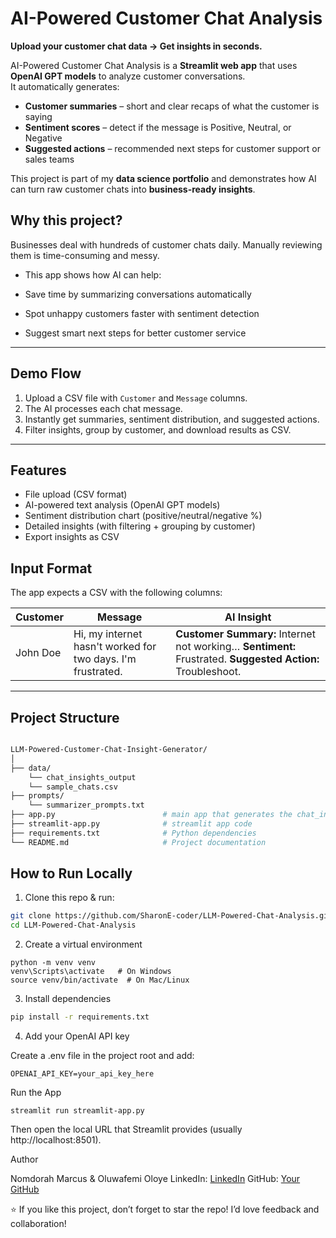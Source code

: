 # AI-Powered Customer Chat Analysis
**Upload your customer chat data → Get insights in seconds.**  

AI-Powered Customer Chat Analysis is a **Streamlit web app** that uses **OpenAI GPT models** to analyze customer conversations.  
It automatically generates:  
- **Customer summaries** – short and clear recaps of what the customer is saying  
- **Sentiment scores** – detect if the message is Positive, Neutral, or Negative  
- **Suggested actions** – recommended next steps for customer support or sales teams  

This project is part of my **data science portfolio** and demonstrates how AI can turn raw customer chats into **business-ready insights**.  

## Why this project? ##

Businesses deal with hundreds of customer chats daily. Manually reviewing them is time-consuming and messy.
- This app shows how AI can help:

- Save time by summarizing conversations automatically

- Spot unhappy customers faster with sentiment detection

- Suggest smart next steps for better customer service

---

## Demo Flow  
1. Upload a CSV file with `Customer` and `Message` columns.  
2. The AI processes each chat message.  
3. Instantly get summaries, sentiment distribution, and suggested actions.  
4. Filter insights, group by customer, and download results as CSV.  

---

## Features  
- File upload (CSV format)  
- AI-powered text analysis (OpenAI GPT models)  
- Sentiment distribution chart (positive/neutral/negative %)  
- Detailed insights (with filtering + grouping by customer)  
- Export insights as CSV  
## Input Format
The app expects a CSV with the following columns:  

| Customer | Message | AI Insight |
|----------|---------|------------|
| John Doe | Hi, my internet hasn't worked for two days. I'm frustrated. | **Customer Summary:** Internet not working… **Sentiment:** Frustrated. **Suggested Action:** Troubleshoot. |

---

## Project Structure
```bash

LLM-Powered-Customer-Chat-Insight-Generator/
│
├── data/
    └── chat_insights_output
    └── sample_chats.csv
├── prompts/
    └── summarizer_prompts.txt
├── app.py                        # main app that generates the chat_insights
├── streamlit-app.py              # streamlit app code
├── requirements.txt              # Python dependencies
└── README.md                     # Project documentation

```
## How to Run Locally

1. Clone this repo & run:
```bash
git clone https://github.com/SharonE-coder/LLM-Powered-Chat-Analysis.git
cd LLM-Powered-Chat-Analysis
```
2. Create a virtual environment
```
python -m venv venv
venv\Scripts\activate   # On Windows
source venv/bin/activate  # On Mac/Linux
```
3. Install dependencies
```bash
pip install -r requirements.txt
```

4. Add your OpenAI API key

Create a .env file in the project root and add:
```
OPENAI_API_KEY=your_api_key_here
```

Run the App
```
streamlit run streamlit-app.py
```
Then open the local URL that Streamlit provides (usually http://localhost:8501).

Author

Nomdorah Marcus & Oluwafemi Oloye
LinkedIn: [LinkedIn](https://www.linkedin.com/in/nomdorah-marcus-438262213/)
GitHub: [Your GitHub](https://github.com/SharonE-coder)

⭐ If you like this project, don’t forget to star the repo!
I’d love feedback and collaboration!
